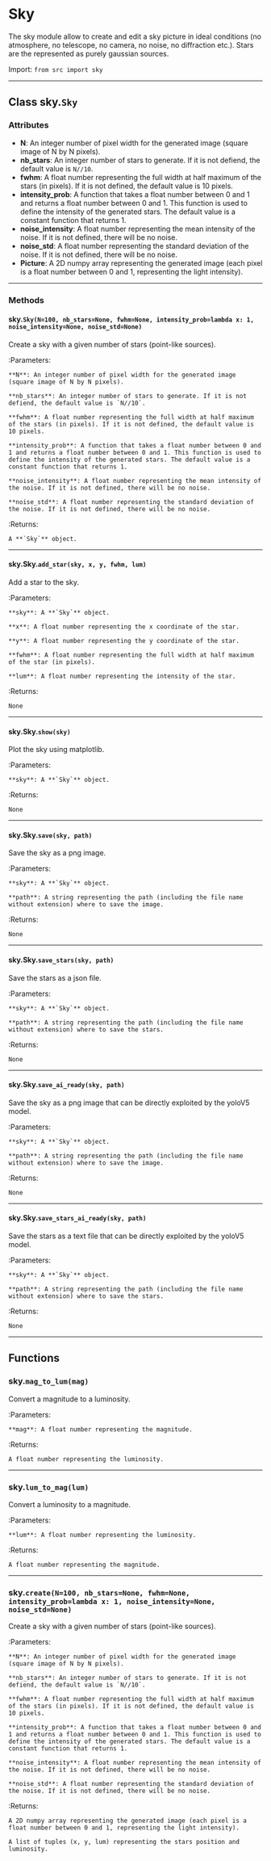 # Sky

The sky module allow to create and edit a sky picture in ideal conditions (no atmosphere, no telescope, no camera, no noise, no diffraction etc.). Stars are the represented as purely gaussian sources.

Import: `from src import sky`



---

## Class sky.`Sky`

### Attributes

- **N**: An integer number of pixel width for the generated image (square image of N by N pixels).
- **nb_stars**: An integer number of stars to generate. If it is not defiend, the default value is `N//10`.
- **fwhm**: A float number representing the full width at half maximum of the stars (in pixels). If it is not defined, the default value is 10 pixels.
- **intensity_prob**: A function that takes a float number between 0 and 1 and returns a float number between 0 and 1. This function is used to define the intensity of the generated stars. The default value is a constant function that returns 1.
- **noise_intensity**: A float number representing the mean intensity of the noise. If it is not defined, there will be no noise.
- **noise_std**: A float number representing the standard deviation of the noise. If it is not defined, there will be no noise.
- **Picture**: A 2D numpy array representing the generated image (each pixel is a float number between 0 and 1, representing the light intensity).

---

### Methods

#### sky.`Sky(N=100, nb_stars=None, fwhm=None, intensity_prob=lambda x: 1, noise_intensity=None, noise_std=None)`

Create a sky with a given number of stars (point-like sources).

:Parameters:

    **N**: An integer number of pixel width for the generated image (square image of N by N pixels).

    **nb_stars**: An integer number of stars to generate. If it is not defiend, the default value is `N//10`.

    **fwhm**: A float number representing the full width at half maximum of the stars (in pixels). If it is not defined, the default value is 10 pixels.

    **intensity_prob**: A function that takes a float number between 0 and 1 and returns a float number between 0 and 1. This function is used to define the intensity of the generated stars. The default value is a constant function that returns 1.

    **noise_intensity**: A float number representing the mean intensity of the noise. If it is not defined, there will be no noise.

    **noise_std**: A float number representing the standard deviation of the noise. If it is not defined, there will be no noise.

:Returns:

    A **`Sky`** object.

---

#### sky.Sky.`add_star(sky, x, y, fwhm, lum)`

Add a star to the sky.

:Parameters:

    **sky**: A **`Sky`** object.

    **x**: A float number representing the x coordinate of the star.

    **y**: A float number representing the y coordinate of the star.

    **fwhm**: A float number representing the full width at half maximum of the star (in pixels).

    **lum**: A float number representing the intensity of the star.

:Returns:

    None

---

#### sky.Sky.`show(sky)`

Plot the sky using matplotlib.

:Parameters:

    **sky**: A **`Sky`** object.

:Returns:

    None

---

#### sky.Sky.`save(sky, path)`

Save the sky as a png image.

:Parameters:

    **sky**: A **`Sky`** object.

    **path**: A string representing the path (including the file name without extension) where to save the image.

:Returns:
    
    None

---

#### sky.Sky.`save_stars(sky, path)`

Save the stars as a json file.

:Parameters:

    **sky**: A **`Sky`** object.

    **path**: A string representing the path (including the file name without extension) where to save the stars.

:Returns:

    None

---

#### sky.Sky.`save_ai_ready(sky, path)`

Save the sky as a png image that can be directly exploited by the yoloV5 model.

:Parameters:

    **sky**: A **`Sky`** object.

    **path**: A string representing the path (including the file name without extension) where to save the image.

:Returns:

    None

---

#### sky.Sky.`save_stars_ai_ready(sky, path)`

Save the stars as a text file that can be directly exploited by the yoloV5 model.

:Parameters:

    **sky**: A **`Sky`** object.

    **path**: A string representing the path (including the file name without extension) where to save the stars.

:Returns:

    None

---

## Functions

### sky.`mag_to_lum(mag)`

Convert a magnitude to a luminosity.

:Parameters:

    **mag**: A float number representing the magnitude.

:Returns:

    A float number representing the luminosity.

---

### sky.`lum_to_mag(lum)`

Convert a luminosity to a magnitude.

:Parameters:

    **lum**: A float number representing the luminosity.

:Returns:

    A float number representing the magnitude.

---

### sky.`create(N=100, nb_stars=None, fwhm=None, intensity_prob=lambda x: 1, noise_intensity=None, noise_std=None)`

Create a sky with a given number of stars (point-like sources).

:Parameters:

    **N**: An integer number of pixel width for the generated image (square image of N by N pixels).

    **nb_stars**: An integer number of stars to generate. If it is not defiend, the default value is `N//10`.

    **fwhm**: A float number representing the full width at half maximum of the stars (in pixels). If it is not defined, the default value is 10 pixels.

    **intensity_prob**: A function that takes a float number between 0 and 1 and returns a float number between 0 and 1. This function is used to define the intensity of the generated stars. The default value is a constant function that returns 1.

    **noise_intensity**: A float number representing the mean intensity of the noise. If it is not defined, there will be no noise.

    **noise_std**: A float number representing the standard deviation of the noise. If it is not defined, there will be no noise.

:Returns:

    A 2D numpy array representing the generated image (each pixel is a float number between 0 and 1, representing the light intensity).

    A list of tuples (x, y, lum) representing the stars position and luminosity.
